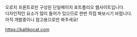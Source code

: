 오로지 프론트로만 구성된 단일페이지 포트폴리오 웹사이트입니다.<br>
디자인적인 요소가 많이 들어가 있으므로 한번 직접 봐보시기 바랍니다.<br>
아직 개발중이니 참고용으로만 봐주세요!

https://kallikocat.com
